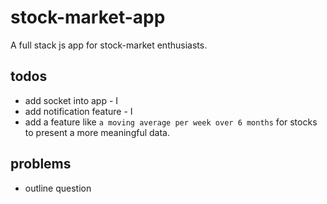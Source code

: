 # stock-market-app
A full stack js app for stock-market enthusiasts.


## todos
* add socket into app - I
* add notification feature - I
* add a feature like `a moving average per week over 6 months` for stocks to present a more meaningful data.

## problems
* outline question
